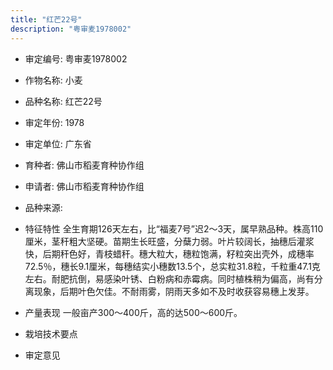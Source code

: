 ```yaml
---
title: "红芒22号"
description: "粤审麦1978002"
---
```

* 审定编号:  粤审麦1978002

*  作物名称:  小麦

*  品种名称:  红芒22号

*  审定年份:  1978

*  审定单位:  广东省

* 育种者:  佛山市稻麦育种协作组

*  申请者:  佛山市稻麦育种协作组

*  品种来源:  

*  特征特性
全生育期126天左右，比“福麦7号”迟2～3天，属早熟品种。株高110厘米，茎秆粗大坚硬。苗期生长旺盛，分蘖力弱。叶片较阔长，抽穗后灌浆快，后期秆色好，青枝蜡秆。穗大粒大，穗粒饱满，籽粒突出壳外，成穗率72.5％，穗长9.1厘米，每穗结实小穗数13.5个，总实粒31.8粒，千粒重47.1克左右。耐肥抗倒，易感染叶锈、白粉病和赤霉病。同时植株稍为偏高，尚有分离现象，后期叶色欠佳。不耐雨雾，阴雨天多如不及时收获容易穗上发芽。

*  产量表现
一般亩产300～400斤，高的达500～600斤。

*  栽培技术要点
 

*  审定意见

